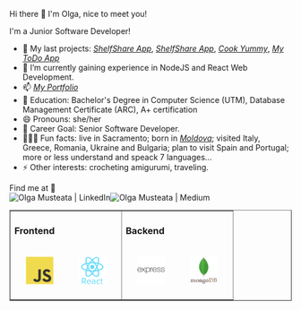 Hi there 👋 I'm Olga, nice to meet you!

I'm a Junior Software Developer!

- 🔭 My last projects: *[ShelfShare App](https://skill-stacks.onrender.com/)*, *[ShelfShare App](https://shelf-share-app.onrender.com/)*, *[Cook Yummy](https://cookyummi.onrender.com/)*, *[My ToDo App](https://todos-app-sdr5.onrender.com/)*
- 🌱 I’m currently gaining experience in NodeJS and React Web Development.
- 📫 *[My Portfolio](https://portfolio-olga.vercel.app/)*
- 🧙 Education: Bachelor's Degree in Computer Science (UTM), Database Management Certificate (ARC), A+ certification 
- 😄 Pronouns: she/her
- 🎯 Career Goal: Senior Software Developer.
- 🕵🏻‍♂️ Fun facts: live in Sacramento; born in *[Moldova](https://moldova-republic.vercel.app/)*; visited Italy, Greece, Romania, Ukraine and Bulgaria; plan to visit Spain and Portugal; more or less understand and speack 7 languages...
- ⚡ Other interests: crocheting amigurumi, traveling.
  
Find me at 📝
<br/>
[<img align="left" alt="Olga Musteata | LinkedIn" height="30px" src="https://cdn-icons-png.flaticon.com/512/145/145807.png"/>][linkedin]
[<img align="left" alt="Olga Musteata | Medium" height="30px" src="https://user-images.githubusercontent.com/51720084/192867359-5ef9a19d-fff1-483f-b1b0-388c37a2a406.png"/>][medium]
<br/>


[linkedin]: https://www.linkedin.com/in/olga-musteata-293b10214/
[medium]: https://github.com/koral14/

<table width="100%" border="1"><tr><td valign="top">

### Frontend  
<div>  
<img style="margin: 20px" src="images/javascript-original.svg" alt="JavaScript" height="50" />   
<img style="margin: 20px" src="images/react-original-wordmark.svg" alt="React" height="50" /> 
</div>

</td><td valign="top">

### Backend  
<div>  
<img style="margin: 20px" src="images/express-original-wordmark.svg" alt="Express.js" height="50" />  
<img style="margin: 20px" src="images/mongodb-original-wordmark.svg" alt="MongoDB" height="50" />     
</div>

</td></tr></table>
